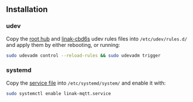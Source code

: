 ## Installation

### udev
Copy the [root hub](udev/5-root-hub.rules) and [linak-cbd6s](udev/10-linak-cbd6s.rules) udev rules files into `/etc/udev/rules.d/` and apply them by either rebooting, or running:
```sh
sudo udevadm control --reload-rules && sudo udevadm trigger
```

### systemd
Copy the [service file](systemd/linak-mqtt.service) into `/etc/systemd/system/` and enable it with:
```sh
sudo systemctl enable linak-mqtt.service
